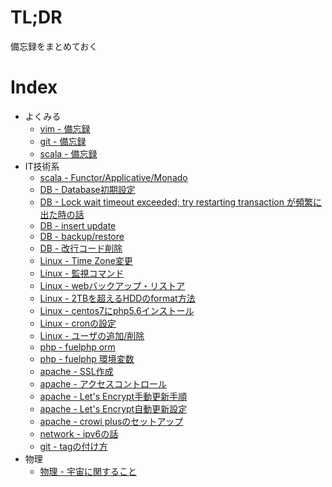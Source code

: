 # TL;DR

備忘録をまとめておく




# Index

* よくみる
    * [vim - 備忘録](tech/vim.md)     
    * [git - 備忘録](tech/git.md)
    * [scala - 備忘録](tech/scala.md)
* IT技術系
    * [scala - Functor/Applicative/Monado](tech/scala.md)    
    * [DB - Database初期設定](tech/db_01.md)
    * [DB - Lock wait timeout exceeded; try restarting transaction が頻繁に出た時の話](tech/db_02.md)    
    * [DB - insert update](tech/db_03.md)    
    * [DB - backup/restore](tech/db_04.md)    
    * [DB - 改行コード削除](tech/db_05.md)    
    * [Linux - Time Zone変更](tech/linux_01.md)    
    * [Linux - 監視コマンド](tech/linux_05.md)    
    * [Linux - webバックアップ・リストア](tech/linux_06.md)    
    * [Linux - 2TBを超えるHDDのformat方法](tech/linux_02.md)    
    * [Linux - centos7にphp5.6インストール](tech/linux_03.md)
    * [Linux - cronの設定](tech/linux_04.md)    
    * [Linux - ユーザの追加/削除](tech/linux_07.md)    
    * [php - fuelphp orm](tech/php_01.md)
    * [php - fuelphp 環境変数](tech/php_02.md)
    * [apache - SSL作成](tech/apache_02.md)
    * [apache - アクセスコントロール](tech/apache_05.md)
    * [apache - Let's Encrypt手動更新手順](tech/apache_03.md)
    * [apache - Let's Encrypt自動更新設定](tech/apache_04.md)
    * [apache - crowi plusのセットアップ](tech/apache_01.md)
    * [network - ipv6の話](tech/net_01.md)
    * [git - tagの付け方](tech/git_02.md)    
* 物理
    * [物理 - 宇宙に関すること](science/pyshics_01.md)
      
   
     